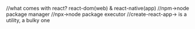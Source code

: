 //what comes with react? react-dom(web) & react-native(app)
//npm->node package manager
//npx->node package executor
//create-react-app-> is a utility, a bulky one